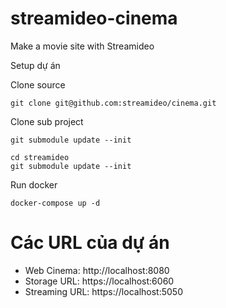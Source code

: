 # streamideo-cinema
Make a movie site with Streamideo


Setup dự án

Clone source

```
git clone git@github.com:streamideo/cinema.git
```

Clone sub project

```
git submodule update --init

cd streamideo
git submodule update --init
```

Run docker

```
docker-compose up -d
```


# Các URL của dự án

- Web Cinema: http://localhost:8080
- Storage URL: https://localhost:6060
- Streaming URL: https://localhost:5050


